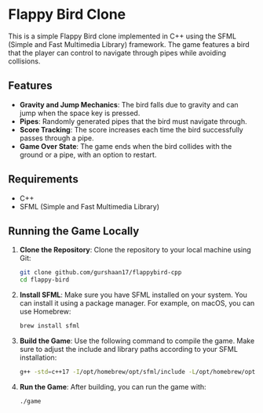 # Flappy Bird Clone

This is a simple Flappy Bird clone implemented in C++ using the SFML (Simple and Fast Multimedia Library) framework. The game features a bird that the player can control to navigate through pipes while avoiding collisions.

## Features

- **Gravity and Jump Mechanics**: The bird falls due to gravity and can jump when the space key is pressed.
- **Pipes**: Randomly generated pipes that the bird must navigate through.
- **Score Tracking**: The score increases each time the bird successfully passes through a pipe.
- **Game Over State**: The game ends when the bird collides with the ground or a pipe, with an option to restart.

## Requirements

- C++
- SFML (Simple and Fast Multimedia Library)

## Running the Game Locally

1. **Clone the Repository**:
   Clone the repository to your local machine using Git:
   ```bash
   git clone github.com/gurshaan17/flappybird-cpp
   cd flappy-bird
   ```

2. **Install SFML**:
   Make sure you have SFML installed on your system. You can install it using a package manager. For example, on macOS, you can use Homebrew:
   ```bash
   brew install sfml
   ```

3. **Build the Game**:
   Use the following command to compile the game. Make sure to adjust the include and library paths according to your SFML installation:
   ```bash
   g++ -std=c++17 -I/opt/homebrew/opt/sfml/include -L/opt/homebrew/opt/sfml/lib game.cpp -o game -lsfml-graphics -lsfml-window -lsfml-system
   ```

4. **Run the Game**:
   After building, you can run the game with:
   ```bash
   ./game
   ```
